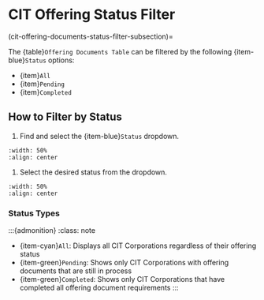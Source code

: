 # CIT Offering Status Filter

(cit-offering-documents-status-filter-subsection)=

The {table}`Offering Documents Table` can be filtered by the following {item-blue}`Status` options:

- {item}`All`
- {item}`Pending`
- {item}`Completed`

## How to Filter by Status

1. Find and select the {item-blue}`Status` dropdown.

```{lazyfigure} ../../../_static/solo_app/Document/CITCorpOffering/cit-corporations-offering-documents-status-location.webp
:width: 50%
:align: center
```

1. Select the desired status from the dropdown.

```{lazyfigure} ../../../_static/solo_app/Document/universal/StatusDropdowns/all-pending-complete-status-dropdown-expaned-universal.png
:width: 50%
:align: center
```

### Status Types

:::{admonition}
:class: note

- {item-cyan}`All`: Displays all CIT Corporations regardless of their offering status
- {item-green}`Pending`: Shows only CIT Corporations with offering documents that are still in process
- {item-green}`Completed`: Shows only CIT Corporations that have completed all offering document requirements
:::
